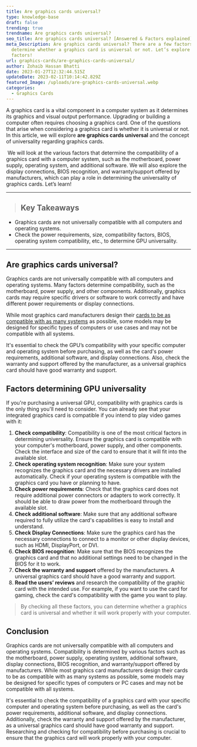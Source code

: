 ```yaml
---
title: Are graphics cards universal?
type: knowledge-base
draft: false
trending: true
trendname: Are graphics cards universal?
seo_title: Are graphics cards universal? [Answered & Factors explained]
meta_Description: Are graphics cards universal? There are a few factors that
  determine whether a graphics card is universal or not. Let’s explore such
  factors!
url: graphics-cards/are-graphics-cards-universal/
author: Zohaib Hassan Bhatti
date: 2023-01-27T12:32:44.515Z
updateDate: 2023-02-11T10:14:42.829Z
featured_Image: /uploads/are-graphics-cards-universal.webp
categories:
  - Graphics Cards
---
```

A graphics card is a vital component in a computer system as it determines its graphics and visual output performance. Upgrading or building a computer often requires choosing a graphics card. One of the questions that arise when considering a graphics card is whether it is universal or not. In this article, we will explore **are graphics cards universal** and the concept of universality regarding graphics cards.

 We will look at the various factors that determine the compatibility of a graphics card with a computer system, such as the motherboard, power supply, operating system, and additional software. We will also explore the display connections, BIOS recognition, and warranty/support offered by manufacturers, which can play a role in determining the universality of graphics cards. Let’s learn!

- - -

> ## Key Takeaways

* Graphics cards are not universally compatible with all computers and operating systems.
* Check the power requirements, size, compatibility factors, BIOS, operating system compatibility, etc., to determine GPU universality.

- - -

## Are graphics cards universal?

Graphics cards are not universally compatible with all computers and operating systems. Many factors determine compatibility, such as the motherboard, power supply, and other components. Additionally, graphics cards may require specific drivers or software to work correctly and have different power requirements or display connections.

While most graphics card manufacturers design their [cards to be as compatible with as many systems](https://pcideaz.com/graphics-cards/are-graphics-cards-compatible-with-any-motherboard/) as possible, some models may be designed for specific types of computers or use cases and may not be compatible with all systems.

It's essential to check the GPU’s compatibility with your specific computer and operating system before purchasing, as well as the card's power requirements, additional software, and display connections. Also, check the warranty and support offered by the manufacturer, as a universal graphics card should have good warranty and support.

## Factors determining GPU universality

If you're purchasing a universal GPU, compatibility with graphics cards is the only thing you'll need to consider. You can already see that your integrated graphics card is compatible if you intend to play video games with it:

1. **Check compatibility**: Compatibility is one of the most critical factors in determining universality. Ensure the graphics card is compatible with your computer's motherboard, power supply, and other components. Check the interface and size of the card to ensure that it will fit into the available slot.
2. **Check operating system recognition**: Make sure your system recognizes the graphics card and the necessary drivers are installed automatically. Check if your operating system is compatible with the graphics card you have or planning to have.
3. **Check power requirements**: Check that the graphics card does not require additional power connectors or adapters to work correctly. It should be able to draw power from the motherboard through the available slot.
4. **Check additional software**: Make sure that any additional software required to fully utilize the card's capabilities is easy to install and understand.
5. **Check Display Connections**: Make sure the graphics card has the necessary connections to connect to a monitor or other display devices, such as HDMI, DisplayPort, or DVI.
6. **Check BIOS recognition**: Make sure that the BIOS recognizes the graphics card and that no additional settings need to be changed in the BIOS for it to work.
7. **Check the warranty and support** offered by the manufacturers. A universal graphics card should have a good warranty and support.
8. **Read the users’ reviews** and research the compatibility of the graphic card with the intended use. For example, if you want to use the card for gaming, check the card's compatibility with the game you want to play.

> By checking all these factors, you can determine whether a graphics card is universal and whether it will work properly with your computer.

## Conclusion

Graphics cards are not universally compatible with all computers and operating systems. Compatibility is determined by various factors such as the motherboard, power supply, operating system, additional software, display connections, BIOS recognition, and warranty/support offered by manufacturers. While most graphics card manufacturers design their cards to be as compatible with as many systems as possible, some models may be designed for specific types of computers or PC cases and may not be compatible with all systems. 

It's essential to check the compatibility of a graphics card with your specific computer and operating system before purchasing, as well as the card's power requirements, additional software, and display connections. Additionally, check the warranty and support offered by the manufacturer, as a universal graphics card should have good warranty and support. Researching and checking for compatibility before purchasing is crucial to ensure that the graphics card will work properly with your computer.